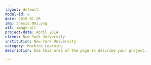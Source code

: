 ```yaml
---
layout: default
modal-id: 6
date: 2016-01-26
img: thesis.001.png
alt: image-alt
project-date: April 2014
client: New York University
institution: New York University
category: Machine Learning
description: Use this area of the page to describe your project.

---
```

